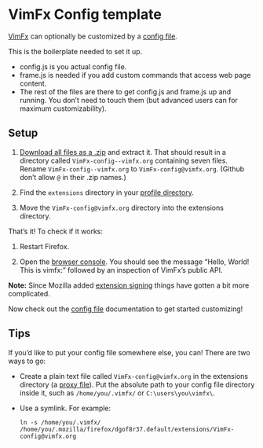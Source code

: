 # VimFx Config template

[VimFx] can optionally be customized by a [config file].

This is the boilerplate needed to set it up.

- config.js is you actual config file.
- frame.js is needed if you add custom commands that access web page content.
- The rest of the files are there to get config.js and frame.js up and running.
  You don’t need to touch them (but advanced users can for maximum
  customizability).

[VimFx]: https://github.com/akhodakivskiy/VimFx/
[config file]: https://github.com/akhodakivskiy/VimFx/blob/master/documentation/config-file.md


## Setup

1. [Download all files as a .zip][download] and extract it. That should result
   in a directory called `VimFx-config--vimfx.org` containing seven files.
   Rename `VimFx-config--vimfx.org` to `VimFx-config@vimfx.org`. (Github don’t
   allow `@` in their .zip names.)

2. Find the `extensions` directory in your [profile directory].

3. Move the `VimFx-config@vimfx.org` directory into the extensions directory.

That’s it! To check if it works:

1. Restart Firefox.

2. Open the [browser console]. You should see the message “Hello, World! This is
   vimfx:” followed by an inspection of VimFx’s public API.

**Note:** Since Mozilla added [extension signing] things have gotten a bit more
complicated.

Now check out the [config file] documentation to get started customizing!

[download]: https://github.com/lydell/VimFx-config/archive/@vimfx.org.zip
[profile directory]: https://support.mozilla.org/en-US/kb/profiles-where-firefox-stores-user-data
[browser console]: https://developer.mozilla.org/en-US/docs/Tools/Browser_Console
[extension signing]: https://wiki.mozilla.org/Addons/Extension_Signing
[config file]: https://github.com/akhodakivskiy/VimFx/blob/master/documentation/config-file.md


## Tips

If you’d like to put your config file somewhere else, you can! There are two
ways to go:

- Create a plain text file called `VimFx-config@vimfx.org` in the extensions
  directory (a [proxy file]). Put the absolute path to your config file
  directory inside it, such as `/home/you/.vimfx/` or `C:\users\you\vimfx\`.

- Use a symlink. For example:

  ```
  ln -s /home/you/.vimfx/ /home/you/.mozilla/firefox/dgof8r37.default/extensions/VimFx-config@vimfx.org
  ```

[proxy file]: https://developer.mozilla.org/en-US/Add-ons/Setting_up_extension_development_environment#Firefox_extension_proxy_file
